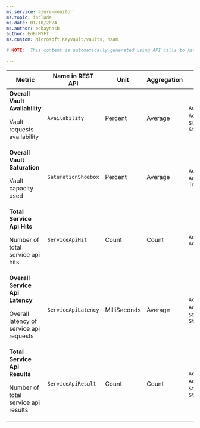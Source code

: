 ```yaml
---
ms.service: azure-monitor
ms.topic: include
ms.date: 01/10/2024
ms.author: edbaynash
author: EdB-MSFT
ms.custom: Microsoft.KeyVault/vaults, naam

# NOTE:  This content is automatically generated using API calls to Azure. Any edits made on these files will be overwritten in the next run of the script. 
 
---
```


  
  
|Metric|Name in REST API|Unit|Aggregation|Dimensions|Time Grains|DS Export|
|---|---|---|---|---|---|---|
|**Overall Vault Availability**<p><p>Vault requests availability |`Availability` |Percent |Average |`ActivityType`, `ActivityName`, `StatusCode`, `StatusCodeClass`|PT1M |Yes|
|**Overall Vault Saturation**<p><p>Vault capacity used |`SaturationShoebox` |Percent |Average |`ActivityType`, `ActivityName`, `TransactionType`|PT1M |No|
|**Total Service Api Hits**<p><p>Number of total service api hits |`ServiceApiHit` |Count |Count |`ActivityType`, `ActivityName`|PT1M |Yes|
|**Overall Service Api Latency**<p><p>Overall latency of service api requests |`ServiceApiLatency` |MilliSeconds |Average |`ActivityType`, `ActivityName`, `StatusCode`, `StatusCodeClass`|PT1M |Yes|
|**Total Service Api Results**<p><p>Number of total service api results |`ServiceApiResult` |Count |Count |`ActivityType`, `ActivityName`, `StatusCode`, `StatusCodeClass`|PT1M |Yes|